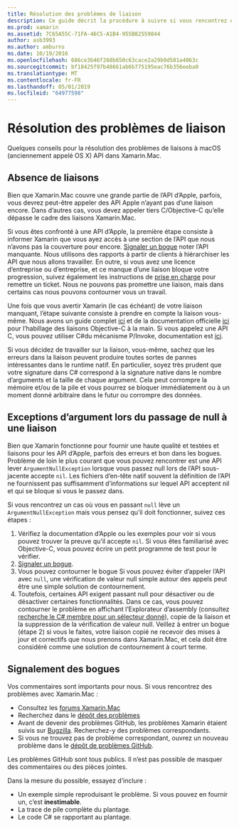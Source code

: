 ```yaml
---
title: Résolution des problèmes de liaison
description: Ce guide décrit la procédure à suivre si vous rencontrez des difficultés pour la liaison d’une bibliothèque Objective-C. En particulier, il traite des liaisons manquants, les exceptions d’argument lors du passage de null pour une liaison et signalement des bogues.
ms.prod: xamarin
ms.assetid: 7C65A55C-71FA-46C5-A1B4-955B82559844
author: asb3993
ms.author: amburns
ms.date: 10/19/2016
ms.openlocfilehash: 686ce3b46f268b650c63cace2a29b9d501a4063c
ms.sourcegitcommit: bf18425f97b48661ab6b775195eac76b356eeba0
ms.translationtype: MT
ms.contentlocale: fr-FR
ms.lasthandoff: 05/01/2019
ms.locfileid: "64977598"
---
```

# <a name="binding-troubleshooting"></a>Résolution des problèmes de liaison

Quelques conseils pour la résolution des problèmes de liaisons à macOS (anciennement appelé OS X) API dans Xamarin.Mac.

## <a name="missing-bindings"></a>Absence de liaisons

Bien que Xamarin.Mac couvre une grande partie de l’API d’Apple, parfois, vous devrez peut-être appeler des API Apple n’ayant pas d’une liaison encore. Dans d’autres cas, vous devez appeler tiers C/Objective-C qu’elle dépasse le cadre des liaisons Xamarin.Mac.

Si vous êtes confronté à une API d’Apple, la première étape consiste à informer Xamarin que vous ayez accès à une section de l’API que nous n’avons pas la couverture pour encore. [Signaler un bogue](#reporting-bugs) noter l’API manquante. Nous utilisons des rapports à partir de clients à hiérarchiser les API que nous allons travailler. En outre, si vous avez une licence d’entreprise ou d’entreprise, et ce manque d’une liaison bloque votre progression, suivez également les instructions de [prise en charge](http://xamarin.com/support) pour remettre un ticket. Nous ne pouvons pas promettre une liaison, mais dans certains cas nous pouvons contourner vous un travail.

Une fois que vous avertir Xamarin (le cas échéant) de votre liaison manquant, l’étape suivante consiste à prendre en compte la liaison vous-même. Nous avons un guide complet [ici](~/cross-platform/macios/binding/overview.md) et de la documentation officielle [ici](http://brendanzagaeski.appspot.com/xamarin/0002.html) pour l’habillage des liaisons Objective-C à la main. Si vous appelez une API C, vous pouvez utiliser C#du mécanisme P/Invoke, documentation est [ici](https://www.mono-project.com/docs/advanced/pinvoke/).

Si vous décidez de travailler sur la liaison, vous-même, sachez que les erreurs dans la liaison peuvent produire toutes sortes de pannes intéressantes dans le runtime natif. En particulier, soyez très prudent que votre signature dans C# correspond à la signature native dans le nombre d’arguments et la taille de chaque argument. Cela peut corrompre la mémoire et/ou de la pile et vous pourrez se bloquer immédiatement ou à un moment donné arbitraire dans le futur ou corrompre des données.

## <a name="argument-exceptions-when-passing-null-to-a-binding"></a>Exceptions d’argument lors du passage de null à une liaison

Bien que Xamarin fonctionne pour fournir une haute qualité et testées et liaisons pour les API d’Apple, parfois des erreurs et bon dans les bogues. Problème de loin le plus courant que vous pouvez rencontrer est une API lever `ArgumentNullException` lorsque vous passez null lors de l’API sous-jacente accepte `nil`. Les fichiers d’en-tête natif souvent la définition de l’API ne fournissent pas suffisamment d’informations sur lequel API acceptent nil et qui se bloque si vous le passez dans.

Si vous rencontrez un cas où vous en passant `null` lève un `ArgumentNullException` mais vous pensez qu’il doit fonctionner, suivez ces étapes :

1. Vérifiez la documentation d’Apple ou les exemples pour voir si vous pouvez trouver la preuve qu’il accepte `nil`. Si vous êtes familiarisé avec Objective-C, vous pouvez écrire un petit programme de test pour le vérifier.
2. [Signaler un bogue](#reporting-bugs).
3. Vous pouvez contourner le bogue Si vous pouvez éviter d’appeler l’API avec `null`, une vérification de valeur null simple autour des appels peut être une simple solution de contournement.
4. Toutefois, certaines API exigent passant null pour désactiver ou de désactiver certaines fonctionnalités. Dans ce cas, vous pouvez contourner le problème en affichant l’Explorateur d’assembly (consultez [recherche le C# membre pour un sélecteur donné](~/mac/app-fundamentals/mac-apis.md#finding_selector)), copie de la liaison et la suppression de la vérification de valeur null. Veillez à entrer un bogue (étape 2) si vous le faites, votre liaison copié ne recevoir des mises à jour et correctifs que nous prenons dans Xamarin.Mac, et cela doit être considéré comme une solution de contournement à court terme.

<a name="reporting-bugs"/>

## <a name="reporting-bugs"></a>Signalement des bogues

Vos commentaires sont importants pour nous. Si vous rencontrez des problèmes avec Xamarin.Mac :

- Consultez les [forums Xamarin.Mac](https://forums.xamarin.com/categories/mac)
- Recherchez dans le [dépôt des problèmes](https://github.com/xamarin/xamarin-macios/issues) 
- Avant de devenir des problèmes GitHub, les problèmes Xamarin étaient suivis sur [Bugzilla](https://bugzilla.xamarin.com/describecomponents.cgi). Recherchez-y des problèmes correspondants.
- Si vous ne trouvez pas de problème correspondant, ouvrez un nouveau problème dans le [dépôt de problèmes GitHub](https://github.com/xamarin/xamarin-macios/issues/new).

Les problèmes GitHub sont tous publics. Il n’est pas possible de masquer des commentaires ou des pièces jointes. 

Dans la mesure du possible, essayez d’inclure :

- Un exemple simple reproduisant le problème. Si vous pouvez en fournir un, c’est **inestimable**. 
- La trace de pile complète du plantage.
- Le code C# se rapportant au plantage.
